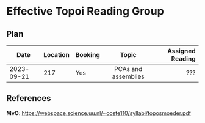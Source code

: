 # Effective Topoi Reading Group

## Plan


| Date       | Location | Booking |     Topic             |  Assigned Reading |
|------------|----------| ------- |:---------------------:|------------------:|
| 2023-09-21 |  217     | Yes     | PCAs and assemblies   | ???               |

## References

**MvO**: https://webspace.science.uu.nl/~ooste110/syllabi/toposmoeder.pdf
